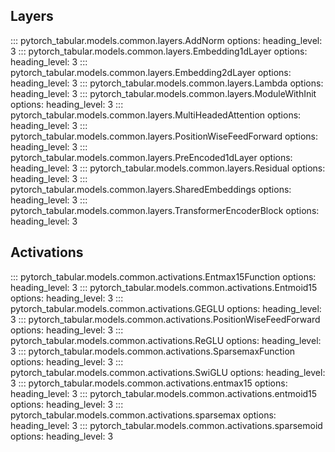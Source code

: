 ## Layers

::: pytorch_tabular.models.common.layers.AddNorm
    options:
            heading_level: 3
::: pytorch_tabular.models.common.layers.Embedding1dLayer
    options:
            heading_level: 3
::: pytorch_tabular.models.common.layers.Embedding2dLayer
    options:
            heading_level: 3
::: pytorch_tabular.models.common.layers.Lambda
    options:
            heading_level: 3
::: pytorch_tabular.models.common.layers.ModuleWithInit
    options:
            heading_level: 3
::: pytorch_tabular.models.common.layers.MultiHeadedAttention
    options:
            heading_level: 3
::: pytorch_tabular.models.common.layers.PositionWiseFeedForward
    options:
            heading_level: 3
::: pytorch_tabular.models.common.layers.PreEncoded1dLayer
    options:
            heading_level: 3
::: pytorch_tabular.models.common.layers.Residual
    options:
            heading_level: 3
::: pytorch_tabular.models.common.layers.SharedEmbeddings
    options:
            heading_level: 3
::: pytorch_tabular.models.common.layers.TransformerEncoderBlock
    options:
            heading_level: 3

## Activations

::: pytorch_tabular.models.common.activations.Entmax15Function
    options:
            heading_level: 3
::: pytorch_tabular.models.common.activations.Entmoid15
    options:
            heading_level: 3
::: pytorch_tabular.models.common.activations.GEGLU
    options:
            heading_level: 3
::: pytorch_tabular.models.common.activations.PositionWiseFeedForward
    options:
            heading_level: 3
::: pytorch_tabular.models.common.activations.ReGLU
    options:
            heading_level: 3
::: pytorch_tabular.models.common.activations.SparsemaxFunction
    options:
            heading_level: 3
::: pytorch_tabular.models.common.activations.SwiGLU
    options:
            heading_level: 3
::: pytorch_tabular.models.common.activations.entmax15
    options:
            heading_level: 3
::: pytorch_tabular.models.common.activations.entmoid15
    options:
            heading_level: 3
::: pytorch_tabular.models.common.activations.sparsemax
    options:
            heading_level: 3
::: pytorch_tabular.models.common.activations.sparsemoid
    options:
            heading_level: 3
